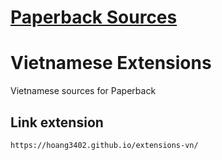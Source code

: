 # [Paperback Sources](https://paperback.moe/)
# Vietnamese Extensions
Vietnamese sources for Paperback

## Link extension
```
https://hoang3402.github.io/extensions-vn/
```
